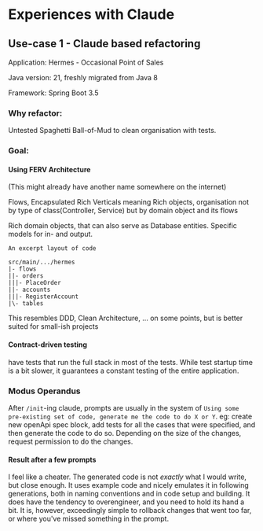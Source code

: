 # Experiences with Claude
## Use-case 1 - Claude based refactoring
Application: Hermes - Occasional Point of Sales

Java version: 21, freshly migrated from Java 8

Framework: Spring Boot 3.5

### Why refactor:
Untested Spaghetti Ball-of-Mud to clean organisation with tests.

### Goal:
#### Using FERV Architecture 
(This might already have another name somewhere on the internet)

Flows, Encapsulated Rich Verticals meaning Rich objects, organisation not by type of class(Controller, Service) but by domain object and its flows

Rich domain objects, that can also serve as Database entities.
Specific models for in- and output.
```text
An excerpt layout of code

src/main/.../hermes
|- flows
||- orders
|||- PlaceOrder
||- accounts
|||- RegisterAccount
|\- tables
```

This resembles DDD, Clean Architecture, ... on some points, but is better suited for small-ish projects

#### Contract-driven testing
have tests that run the full stack in most of the tests. While test startup time is a bit slower, it guarantees a constant testing of the entire application.


### Modus Operandus
After `/init`-ing claude, prompts are usually in the system of `Using some pre-existing set of code, generate me the code to do X or Y`. eg: create new openApi spec block, add tests for all the cases that were specified, and then generate the code to do so.
Depending on the size of the changes, request permission to do the changes.

#### Result after a few prompts
I feel like a cheater. The generated code is not _exactly_ what I would write, but close enough. It uses example code and nicely emulates it in following generations, both in naming conventions and in code setup and building.
It does have the tendency to overengineer, and you need to hold its hand a bit.
It is, however, exceedingly simple to rollback changes that went too far, or where you've missed something in the prompt.
